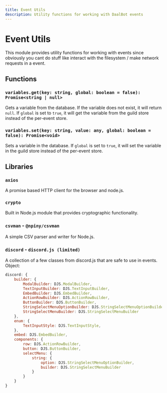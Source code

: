 ```yaml
---
title: Event Utils
description: Utility functions for working with DaalBot events
---
```


# Event Utils
This module provides utility functions for working with events since obviously you cant do stuff like interact with the filesystem / make network requests in a event.

## Functions
### `variables.get(key: string, global: boolean = false): Promise<string | null>`
Gets a variable from the database. If the variable does not exist, it will return `null`. If `global` is set to `true`, it will get the variable from the guild store instead of the per-event store.

### `variables.set(key: string, value: any, global: boolean = false): Promise<void>`
Sets a variable in the database. If `global` is set to `true`, it will set the variable in the guild store instead of the per-event store.

## Libraries
### `axios`
A promise based HTTP client for the browser and node.js.
### `crypto`
Built in Node.js module that provides cryptographic functionality.
### `csvman` - `@npiny/csvman`
A simple CSV parser and writer for Node.js.

### `discord` - `discord.js (limited)`
A collection of a few classes from discord.js that are safe to use in events.
Object:<br/>
```js
discord: {
    builder: {
        ModalBuilder: DJS.ModalBuilder,
        TextInputBuilder: DJS.TextInputBuilder,
        EmbedBuilder: DJS.EmbedBuilder,
        ActionRowBuilder: DJS.ActionRowBuilder,
        ButtonBuilder: DJS.ButtonBuilder,
        StringSelectMenuOptionBuilder: DJS.StringSelectMenuOptionBuilder,
        StringSelectMenuBuilder: DJS.StringSelectMenuBuilder
    },
    enum: {
        TextInputStyle: DJS.TextInputStyle,
    },
    embed: DJS.EmbedBuilder,
    components: {
        row: DJS.ActionRowBuilder,
        button: DJS.ButtonBuilder,
        selectMenu: {
            string: {
                option: DJS.StringSelectMenuOptionBuilder,
                builder: DJS.StringSelectMenuBuilder
            }
        }
    }
}
```